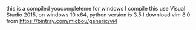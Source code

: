 this is a compiled youcompleteme for windows
I compile this use Visual Studio 2015, on windows 10 x64, python version is 3.5
I download vim 8.0 from https://bintray.com/micbou/generic/vi4
